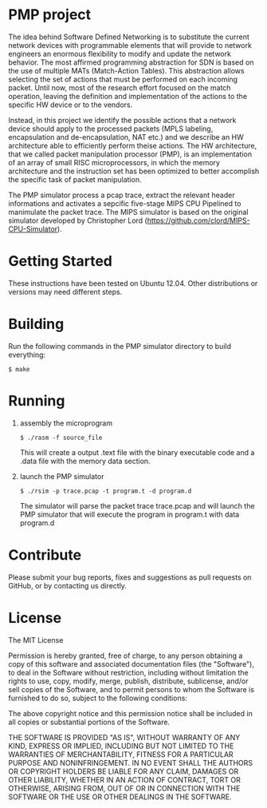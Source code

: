 # PMP project

The idea behind Software Defined Networking is to substitute the current network devices with programmable elements that will provide to network engineers an enormous flexibility to modify and update the network behavior. The most affirmed programming abstraction for SDN is based on the use of multiple MATs (Match-Action Tables). This abstraction allows selecting the set of actions that must be performed on each incoming packet. Until now, most of the research effort focused on the match operation, leaving the definition and implementation of the actions to the specific HW device or to the vendors. 

Instead, in this project we identify the possible actions that a network device should apply to the processed packets (MPLS labeling, encapsulation and de-encapsulation, NAT etc.) and we describe an HW architecture able to efficiently perform theise actions. The HW architecture, that we called packet manipulation processor (PMP), is an implementation of an array of small RISC microprocessors, in which the memory architecture and the instruction set has been optimized to better accomplish the specific task of packet manipulation.

The PMP simulator process a pcap trace, extract the relevant header informations and activates a sepcific five-stage MIPS CPU Pipelined to manimulate the packet trace. The MIPS simulator is based on the original simulator developed by Christopher Lord (https://github.com/clord/MIPS-CPU-Simulator).

# Getting Started

These instructions have been tested on Ubuntu 12.04. Other distributions or versions may need different steps.

# Building

Run the following commands in the PMP simulator directory to build everything:

```
$ make
```

# Running
1. assembly the microprogram

    ```
    $ ./rasm -f source_file
    ```

    This will create a output .text file with the binary executable code and a .data file with the memory data section.

2. launch the PMP simulator

    ```
    $ ./rsim -p trace.pcap -t program.t -d program.d 

    ```

    The simulator will parse the packet trace trace.pcap and will launch the PMP simulator that will execute the program in program.t with data program.d

# Contribute

Please submit your bug reports, fixes and suggestions as pull requests on GitHub, or by contacting us directly.

# License

The MIT License

Permission is hereby granted, free of charge, to any person obtaining a copy of this software and associated documentation files (the "Software"), to deal in the Software without restriction, including without limitation the rights to use, copy, modify, merge, publish, distribute, sublicense, and/or sell copies of the Software, and to permit persons to whom the Software is furnished to do so, subject to the following conditions:

The above copyright notice and this permission notice shall be included in all copies or substantial portions of the Software.

THE SOFTWARE IS PROVIDED "AS IS", WITHOUT WARRANTY OF ANY KIND, EXPRESS OR IMPLIED, INCLUDING BUT NOT LIMITED TO THE WARRANTIES OF MERCHANTABILITY, FITNESS FOR A PARTICULAR PURPOSE AND NONINFRINGEMENT. IN NO EVENT SHALL THE AUTHORS OR COPYRIGHT HOLDERS BE LIABLE FOR ANY CLAIM, DAMAGES OR OTHER LIABILITY, WHETHER IN AN ACTION OF CONTRACT, TORT OR OTHERWISE, ARISING FROM, OUT OF OR IN CONNECTION WITH THE SOFTWARE OR THE USE OR OTHER DEALINGS IN THE SOFTWARE.
